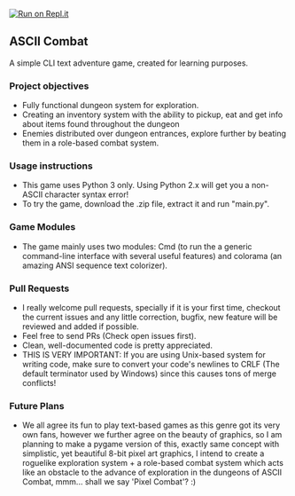 [![Run on Repl.it](https://repl.it/badge/github/aelmosalamy/ascii-combat)](https://repl.it/github/aelmosalamy/ascii-combat)
## ASCII Combat
A simple CLI text adventure game, created for learning purposes.

### Project objectives

* Fully functional dungeon system for exploration.
* Creating an inventory system with the ability to pickup, eat and get info about items found throughout the dungeon
* Enemies distributed over dungeon entrances, explore further by beating them in a role-based combat system.

### Usage instructions

* This game uses Python 3 only. Using Python 2.x will get you a non-ASCII character syntax error!
* To try the game, download the .zip file, extract it and run "main.py".

### Game Modules

* The game mainly uses two modules: Cmd (to run the a generic command-line interface with several useful features) and colorama (an amazing ANSI sequence text colorizer).

### Pull Requests

* I really welcome pull requests, specially if it is your first time, checkout the current issues and any little correction, bugfix, new feature will be reviewed and added if possible.
* Feel free to send PRs (Check open issues first).
* Clean, well-documented code is pretty appreciated.
* THIS IS VERY IMPORTANT: If you are using Unix-based system for writing code, make sure to convert your code's newlines to CRLF (The default terminator used by Windows) since this causes tons of merge conflicts!

### Future Plans

* We all agree its fun to play text-based games as this genre got its very own fans, however we further agree on the beauty of graphics, so I am planning to make a pygame version of this, exactly same concept with simplistic, yet beautiful 8-bit pixel art graphics, I intend to create a roguelike exploration system + a role-based combat system which acts like an obstacle to the advance of exploration in the dungeons of ASCII Combat, mmm... shall we say 'Pixel Combat'? :)
